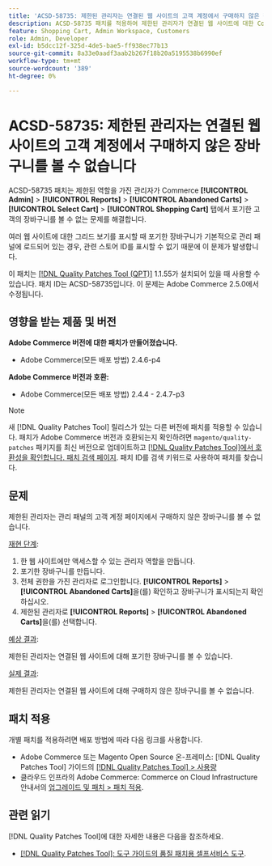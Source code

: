 ```yaml
---
title: 'ACSD-58735: 제한된 관리자는 연결된 웹 사이트의 고객 계정에서 구매하지 않은 장바구니를 볼 수 없습니다'
description: ACSD-58735 패치를 적용하여 제한된 관리자가 연결된 웹 사이트에 대한 Commerce 관리자의 고객 계정 페이지에서 포기한 장바구니를 볼 수 없는 Adobe Commerce 문제를 해결합니다.
feature: Shopping Cart, Admin Workspace, Customers
role: Admin, Developer
exl-id: b5dcc12f-325d-4de5-bae5-ff938ec77b13
source-git-commit: 8a33e0aadf3aab2b267f18b20a5195538b6990ef
workflow-type: tm+mt
source-wordcount: '389'
ht-degree: 0%

---
```


# ACSD-58735: 제한된 관리자는 연결된 웹 사이트의 고객 계정에서 구매하지 않은 장바구니를 볼 수 없습니다

ACSD-58735 패치는 제한된 역할을 가진 관리자가 Commerce **[!UICONTROL Admin]** > **[!UICONTROL Reports]** > **[!UICONTROL Abandoned Carts]** > **[!UICONTROL Select Cart]** > **[!UICONTROL Shopping Cart]** 탭에서 포기한 고객의 장바구니를 볼 수 없는 문제를 해결합니다.

여러 웹 사이트에 대한 그리드 보기를 표시할 때 포기한 장바구니가 기본적으로 관리 패널에 로드되어 있는 경우, 관련 스토어 ID를 표시할 수 없기 때문에 이 문제가 발생합니다.

이 패치는 [[!DNL Quality Patches Tool (QPT)]](/help/tools/quality-patches-tool/quality-patches-tool-to-self-serve-quality-patches.md) 1.1.55가 설치되어 있을 때 사용할 수 있습니다. 패치 ID는 ACSD-58735입니다. 이 문제는 Adobe Commerce 2.5.0에서 수정됩니다.

## 영향을 받는 제품 및 버전

**Adobe Commerce 버전에 대한 패치가 만들어졌습니다.**

* Adobe Commerce(모든 배포 방법) 2.4.6-p4

**Adobe Commerce 버전과 호환:**

* Adobe Commerce(모든 배포 방법) 2.4.4 - 2.4.7-p3

>[!NOTE]
>
>새 [!DNL Quality Patches Tool] 릴리스가 있는 다른 버전에 패치를 적용할 수 있습니다. 패치가 Adobe Commerce 버전과 호환되는지 확인하려면 `magento/quality-patches` 패키지를 최신 버전으로 업데이트하고 [[!DNL Quality Patches Tool]에서 호환성을 확인합니다. 패치 검색 페이지](https://experienceleague.adobe.com/tools/commerce-quality-patches/index.html?lang=ko). 패치 ID를 검색 키워드로 사용하여 패치를 찾습니다.

## 문제

제한된 관리자는 관리 패널의 고객 계정 페이지에서 구매하지 않은 장바구니를 볼 수 없습니다.

<u>재현 단계</u>:

1. 한 웹 사이트에만 액세스할 수 있는 관리자 역할을 만듭니다.
1. 포기한 장바구니를 만듭니다.
1. 전체 권한을 가진 관리자로 로그인합니다. **[!UICONTROL Reports]** > **[!UICONTROL Abandoned Carts]**&#x200B;을(를) 확인하고 장바구니가 표시되는지 확인하십시오.
1. 제한된 관리자로 **[!UICONTROL Reports]** > **[!UICONTROL Abandoned Carts]**&#x200B;을(를) 선택합니다.

<u>예상 결과</u>:

제한된 관리자는 연결된 웹 사이트에 대해 포기한 장바구니를 볼 수 있습니다.

<u>실제 결과</u>:

제한된 관리자는 연결된 웹 사이트에 대해 구매하지 않은 장바구니를 볼 수 없습니다.

## 패치 적용

개별 패치를 적용하려면 배포 방법에 따라 다음 링크를 사용합니다.

* Adobe Commerce 또는 Magento Open Source 온-프레미스: [!DNL Quality Patches Tool] 가이드의 [[!DNL Quality Patches Tool] > 사용량](/help/tools/quality-patches-tool/usage.md)
* 클라우드 인프라의 Adobe Commerce: Commerce on Cloud Infrastructure 안내서의 [업그레이드 및 패치 > 패치 적용](https://experienceleague.adobe.com/docs/commerce-cloud-service/user-guide/develop/upgrade/apply-patches.html?lang=ko).

## 관련 읽기

[!DNL Quality Patches Tool]에 대한 자세한 내용은 다음을 참조하세요.

* [[!DNL Quality Patches Tool]: 도구 가이드의 품질 패치용 셀프서비스 도구](/help/tools/quality-patches-tool/quality-patches-tool-to-self-serve-quality-patches.md).
